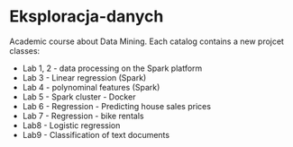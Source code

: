 # Eksploracja-danych
Academic course about Data Mining. Each catalog contains a new projcet classes:

- Lab 1, 2 - data processing on the Spark platform
- Lab 3 - Linear regression (Spark)
- Lab 4 - polynominal features (Spark)
- Lab 5 - Spark cluster - Docker
- Lab 6 - Regression - Predicting house sales prices
- Lab 7 - Regression - bike rentals
- Lab8 - Logistic regression
- Lab9 - Classification of text documents

